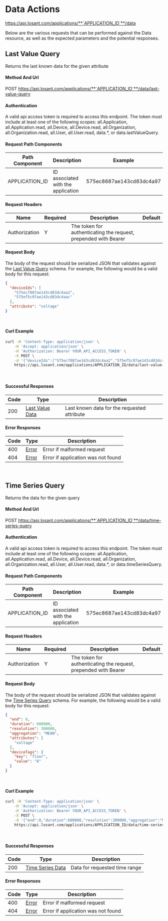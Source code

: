 # Data Actions

https://api.losant.com/applications/**`APPLICATION_ID`**/data

Below are the various requests that can be performed against the
Data resource, as well as the expected
parameters and the potential responses.

## Last Value Query

Returns the last known data for the given attribute

#### Method And Url

POST https://api.losant.com/applications/**`APPLICATION_ID`**/data/last-value-query

#### Authentication
A valid api access token is required to access this endpoint. The token must
include at least one of the following scopes:
all.Application, all.Application.read, all.Device, all.Device.read, all.Organization, all.Organization.read, all.User, all.User.read, data.*, or data.lastValueQuery.

#### Request Path Components

| Path Component | Description | Example |
| -------------- | ----------- | ------- |
| APPLICATION_ID | ID associated with the application | 575ec8687ae143cd83dc4a97 |

#### Request Headers

| Name | Required | Description | Default |
| ---- | -------- | ----------- | ------- |
| Authorization | Y | The token for authenticating the request, prepended with Bearer | |

#### Request Body

The body of the request should be serialized JSON that validates against
the [Last Value Query](schemas.md#last-value-query) schema.  For example, the following would be a
valid body for this request:

```json
{
  "deviceIds": [
    "575ecf887ae143cd83dc4aa2",
    "575ef5c97ae143cd83dc4aac"
  ],
  "attribute": "voltage"
}
```
<small><br/></small>

#### Curl Example

```bash
curl -H 'Content-Type: application/json' \
    -H 'Accept: application/json' \
    -H 'Authorization: Bearer YOUR_API_ACCESS_TOKEN' \
    -X POST \
    -d '{"deviceIds":["575ecf887ae143cd83dc4aa2","575ef5c97ae143cd83dc4aac"],"attribute":"voltage"}' \
    https://api.losant.com/applications/APPLICATION_ID/data/last-value-query
```
<br/>

#### Successful Responses

| Code | Type | Description |
| ---- | ---- | ----------- |
| 200 | [Last Value Data](schemas.md#last-value-data) | Last known data for the requested attribute |

#### Error Responses

| Code | Type | Description |
| ---- | ---- | ----------- |
| 400 | [Error](schemas.md#error) | Error if malformed request |
| 404 | [Error](schemas.md#error) | Error if application was not found |

<br/>

## Time Series Query

Returns the data for the given query

#### Method And Url

POST https://api.losant.com/applications/**`APPLICATION_ID`**/data/time-series-query

#### Authentication
A valid api access token is required to access this endpoint. The token must
include at least one of the following scopes:
all.Application, all.Application.read, all.Device, all.Device.read, all.Organization, all.Organization.read, all.User, all.User.read, data.*, or data.timeSeriesQuery.

#### Request Path Components

| Path Component | Description | Example |
| -------------- | ----------- | ------- |
| APPLICATION_ID | ID associated with the application | 575ec8687ae143cd83dc4a97 |

#### Request Headers

| Name | Required | Description | Default |
| ---- | -------- | ----------- | ------- |
| Authorization | Y | The token for authenticating the request, prepended with Bearer | |

#### Request Body

The body of the request should be serialized JSON that validates against
the [Time Series Query](schemas.md#time-series-query) schema.  For example, the following would be a
valid body for this request:

```json
{
  "end": 0,
  "duration": 600000,
  "resolution": 300000,
  "aggregation": "MEAN",
  "attributes": [
    "voltage"
  ],
  "deviceTags": {
    "key": "floor",
    "value": "8"
  }
}
```
<small><br/></small>

#### Curl Example

```bash
curl -H 'Content-Type: application/json' \
    -H 'Accept: application/json' \
    -H 'Authorization: Bearer YOUR_API_ACCESS_TOKEN' \
    -X POST \
    -d '{"end":0,"duration":600000,"resolution":300000,"aggregation":"MEAN","attributes":["voltage"],"deviceTags":{"key":"floor","value":"8"}}' \
    https://api.losant.com/applications/APPLICATION_ID/data/time-series-query
```
<br/>

#### Successful Responses

| Code | Type | Description |
| ---- | ---- | ----------- |
| 200 | [Time Series Data](schemas.md#time-series-data) | Data for requested time range |

#### Error Responses

| Code | Type | Description |
| ---- | ---- | ----------- |
| 400 | [Error](schemas.md#error) | Error if malformed request |
| 404 | [Error](schemas.md#error) | Error if application was not found |

<br/>

